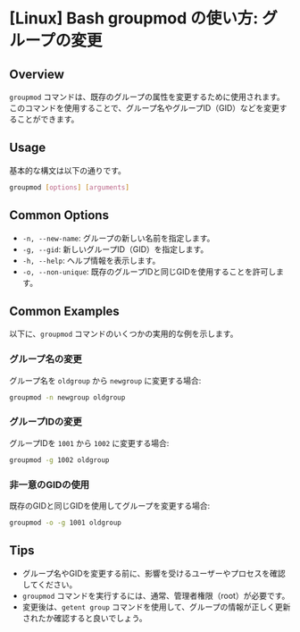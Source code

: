 # [Linux] Bash groupmod の使い方: グループの変更

## Overview
`groupmod` コマンドは、既存のグループの属性を変更するために使用されます。このコマンドを使用することで、グループ名やグループID（GID）などを変更することができます。

## Usage
基本的な構文は以下の通りです。

```bash
groupmod [options] [arguments]
```

## Common Options
- `-n, --new-name`: グループの新しい名前を指定します。
- `-g, --gid`: 新しいグループID（GID）を指定します。
- `-h, --help`: ヘルプ情報を表示します。
- `-o, --non-unique`: 既存のグループIDと同じGIDを使用することを許可します。

## Common Examples
以下に、`groupmod` コマンドのいくつかの実用的な例を示します。

### グループ名の変更
グループ名を `oldgroup` から `newgroup` に変更する場合:

```bash
groupmod -n newgroup oldgroup
```

### グループIDの変更
グループIDを `1001` から `1002` に変更する場合:

```bash
groupmod -g 1002 oldgroup
```

### 非一意のGIDの使用
既存のGIDと同じGIDを使用してグループを変更する場合:

```bash
groupmod -o -g 1001 oldgroup
```

## Tips
- グループ名やGIDを変更する前に、影響を受けるユーザーやプロセスを確認してください。
- `groupmod` コマンドを実行するには、通常、管理者権限（root）が必要です。
- 変更後は、`getent group` コマンドを使用して、グループの情報が正しく更新されたか確認すると良いでしょう。